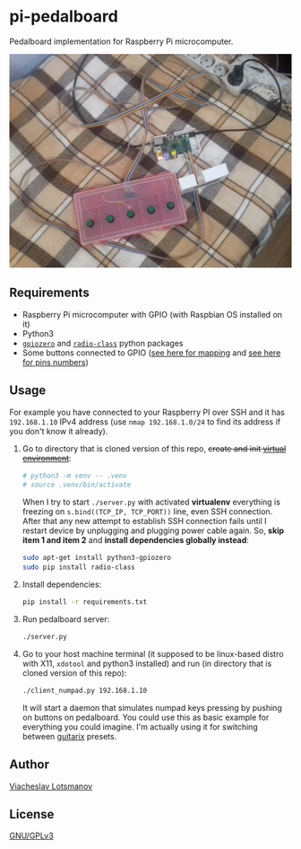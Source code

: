 # pi-pedalboard

Pedalboard implementation for Raspberry Pi microcomputer.

![pedalboard photo](./_stuff/pedalboard_photo_2_pluggable.jpg)

## Requirements

* Raspberry Pi microcomputer with GPIO (with Raspbian OS installed on it)
* Python3
* [`gpiozero`](https://pypi.python.org/pypi/gpiozero) and
  [`radio-class`](https://pypi.python.org/pypi/radio-class) python packages
* Some buttons connected to GPIO
  ([see here for mapping](https://github.com/unclechu/pi-pedalboard/blob/6bfb629fed36bb0f536d0ea523d6a08b7d8fb66e/server.py#L20-L26)
  and [see here for pins numbers](https://www.raspberrypi.org/documentation/usage/gpio/))

## Usage

For example you have connected to your Raspberry PI over SSH and it has
`192.168.1.10` IPv4 address (use `nmap 192.168.1.0/24` to find its address
if you don't know it already).

1. Go to directory that is cloned version of this repo,
   <del>create and init
   [virtual environment](https://pypi.python.org/pypi/virtualenv)</del>:

   ```bash
   # python3 -m venv -- .venv
   # source .venv/bin/activate

   ```
   When I try to start `./server.py` with activated **virtualenv** everything is
   freezing on `s.bind((TCP_IP, TCP_PORT))` line, even SSH connection.
   After that any new attempt to establish SSH connection fails until I restart
   device by unplugging and plugging power cable again. So, **skip item 1 and
   item 2** and **install dependencies globally instead**:
   ```bash
   sudo apt-get install python3-gpiozero
   sudo pip install radio-class
   ```

2. Install dependencies:

   ```bash
   pip install -r requirements.txt
   ```

3. Run pedalboard server:

   ```bash
   ./server.py
   ```

4. Go to your host machine terminal
   (it supposed to be linux-based distro with X11,
   `xdotool` and python3 installed) and run
   (in directory that is cloned version of this repo):

   ```bash
   ./client_numpad.py 192.168.1.10
   ```

   It will start a daemon that simulates numpad keys pressing by pushing on
   buttons on pedalboard. You could use this as basic example for everything
   you could imagine. I'm actually using it for switching between
   [guitarix](http://guitarix.org/) presets.

## Author

[Viacheslav Lotsmanov](https://github.com/unclechu)

## License

[GNU/GPLv3](./LICENSE)
